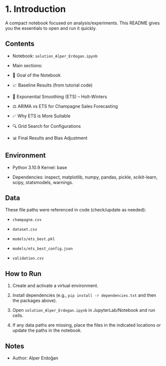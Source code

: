 
# 1. Introduction

  

A compact notebook focused on analysis/experiments. This README gives you the essentials to open and run it quickly.

  

## Contents

- Notebook: `solution_Alper_Erdogan.ipynb`

- Main sections:

- 🎯 Goal of the Notebook

  

- 📈 Baseline Results (from tutorial code)

  

- 🔄 Exponential Smoothing (ETS) – Holt-Winters

  

- ⚖️ ARIMA vs ETS for Champagne Sales Forecasting

  

- ✅ Why ETS is More Suitable

  

- 🔍 Grid Search for Configurations

  

- 📊 Final Results and Bias Adjustment

  

## Environment

- Python 3.10.9 Kernel: base

- Dependencies: inspect, matplotlib, numpy, pandas, pickle, scikit-learn, scipy, statsmodels, warnings.


## Data
These file paths were referenced in code (check/update as needed):

-  `champagne.csv`

-  `dataset.csv`

-  `models/ets_best.pkl`

-  `models/ets_best_config.json`

-  `validation.csv`

  

## How to Run

1. Create and activate a virtual environment.

2. Install dependencies (e.g., `pip install -r dependencies.txt` and then the packages above).

  

3. Open `solution_Alper_Erdogan.ipynb` in JupyterLab/Notebook and run cells.

4. If any data paths are missing, place the files in the indicated locations or update the paths in the notebook.

  

## Notes

- Author: Alper Erdoğan